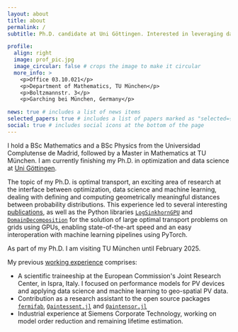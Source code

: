 ```yaml
---
layout: about
title: about
permalink: /
subtitle: Ph.D. candidate at Uni Göttingen. Interested in leveraging data science to power the energetic transition.

profile:
  align: right
  image: prof_pic.jpg
  image_circular: false # crops the image to make it circular
  more_info: >
    <p>Office 03.10.021</p>
    <p>Department of Mathematics, TU München</p>
    <p>Boltzmannstr. 3</p>
    <p>Garching bei München, Germany</p>

news: true # includes a list of news items
selected_papers: true # includes a list of papers marked as "selected={true}"
social: true # includes social icons at the bottom of the page
---
```


I hold a BSc Mathematics and a BSc Physics from the Universidad Complutense de Madrid, followed by a Master in Mathematics at TU München. 
I am currently finishing my Ph.D. in optimization and data science at [Uni Göttingen](https://ot.cs.uni-goettingen.de/). 

The topic of my Ph.D. is optimal transport, an exciting area of research at the interface between optimization, data science and machine learning, dealing with defining and computing geometrically meaningful distances between probability distributions. This experience led to several interesting [publications](publications), as well as the Python libraries [`LogSinkhornGPU`](https://github.com/OTGroupGoe/LogSinkhornGPU) and [`DomainDecomposition`](https://github.com/OTGroupGoe/DomainDecomposition) for the solution of large optimal transport problems on grids using GPUs, enabling state-of-the-art speed and an easy interoperation with machine learning pipelines using PyTorch.

As part of my Ph.D. I am visiting TU München until February 2025.

My previous [working experience](cv/#work-1) comprises:

* A scientific traineeship at the European Commission's Joint Research Center, in Ispra, Italy. I focused on performance models for PV devices and applying data science and machine learning to geo-spatial PV data. 
* Contribution as a research assistant to the open source packages [`fermifab`](https://github.com/cmendl/fermifab), [`Qaintessent.jl`](https://github.com/Qaintum/Qaintessent.jl) and [`Qaintensor.jl`](https://github.com/Qaintum/Qaintensor.jl)
* Industrial experience at Siemens Corporate Technology, working on model order reduction and remaining lifetime estimation.
